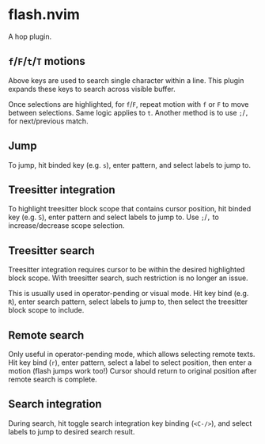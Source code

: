 <!-- markdownlint-disable MD013 -->

# flash.nvim

A hop plugin.

## `f`/`F`/`t`/`T` motions

Above keys are used to search single character within a line. This plugin expands these keys
to search across visible buffer.

Once selections are highlighted, for `f`/`F`, repeat motion with `f` or `F` to move between selections.
Same logic applies to `t`. Another method is to use `;`/`,` for next/previous match.

## Jump

To jump, hit binded key (e.g. `s`), enter pattern, and select labels to jump to.

## Treesitter integration

To highlight treesitter block scope that contains cursor position, hit binded key (e.g. `S`), enter pattern and select labels to jump to.
Use `;`/`,` to increase/decrease scope selection.

## Treesitter search

Treesitter integration requires cursor to be within the desired highlighted block scope.
With treesitter search, such restriction is no longer an issue.

This is usually used in operator-pending or visual mode. Hit key bind (e.g. `R`), enter search pattern,
select labels to jump to, then select the treesitter block scope to include.

## Remote search

Only useful in operator-pending mode, which allows selecting remote texts.
Hit key bind (`r`), enter pattern, select a label to select position, then enter a motion (flash jumps work too!)
Cursor should return to original position after remote search is complete.

## Search integration

During search, hit toggle search integration key binding (`<C-/>`), and select labels to jump to desired
search result.
